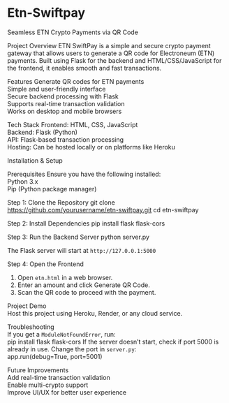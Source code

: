 # Etn-Swiftpay
Seamless ETN Crypto Payments via QR Code

Project Overview 
  ETN SwiftPay is a simple and secure crypto payment gateway that allows users to generate a QR code for Electroneum (ETN) payments. Built using Flask for the backend and       HTML/CSS/JavaScript for the frontend, it enables smooth and fast transactions.  

Features 
  Generate QR codes for ETN payments  
  Simple and user-friendly interface  
  Secure backend processing with Flask  
  Supports real-time transaction validation  
  Works on desktop and mobile browsers  

Tech Stack 
  Frontend: HTML, CSS, JavaScript  
  Backend: Flask (Python)  
  API: Flask-based transaction processing  
  Hosting: Can be hosted locally or on platforms like Heroku  

Installation & Setup  

Prerequisites 
  Ensure you have the following installed:  
  Python 3.x  
  Pip (Python package manager)  

Step 1: Clone the Repository 
  git clone https://github.com/yourusername/etn-swiftpay.git
  cd etn-swiftpay

Step 2: Install Dependencies 
  pip install flask flask-cors

Step 3: Run the Backend Server 
  python server.py

The Flask server will start at `http://127.0.0.1:5000`  

Step 4: Open the Frontend 
  1. Open `etn.html` in a web browser.  
  2. Enter an amount and click Generate QR Code.  
  3. Scan the QR code to proceed with the payment.  

Project Demo  
  Host this project using Heroku, Render, or any cloud service.  

Troubleshooting  
If you get a `ModuleNotFoundError`, run:  
  pip install flask flask-cors
If the server doesn’t start, check if port 5000 is already in use. Change the port in `server.py`:  
  app.run(debug=True, port=5001)

Future Improvements  
  Add real-time transaction validation  
  Enable multi-crypto support  
  Improve UI/UX for better user experience  
